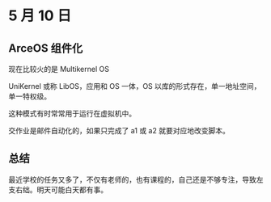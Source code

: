 # 5 月 10 日

## ArceOS 组件化

现在比较火的是 Multikernel OS

UniKernel 或称 LibOS，应用和 OS 一体，OS 以库的形式存在，单一地址空间，单一特权级。

这种模式有时常常用于运行在虚拟机中。

交作业是邮件自动化的，如果只完成了 a1 或 a2 就要对应地改变脚本。

## 总结

最近学校的任务又多了，不仅有老师的，也有课程的，自己还是不够专注，导致左支右绌。明天可能白天都有事。